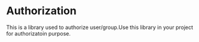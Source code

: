 # Authorization
This is a library used to authorize user/group.Use this library in your project for authorizatoin purpose.
